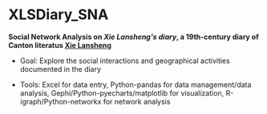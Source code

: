 # XLSDiary_SNA
**Social Network Analysis on *Xie Lansheng's diary*, a 19th-century diary of Canton literatus [Xie Lansheng](http://nansha.schina.ust.hk/Article_DB/sites/default/files/pubs/news-033.01.pdf)**

* Goal: Explore the social interactions and geographical activities documented in the diary

* Tools: Excel for data entry, Python-pandas for data management/data analysis, Gephi/Python-pyecharts/matplotlib for visualization, R-igraph/Python-networkx for network analysis

